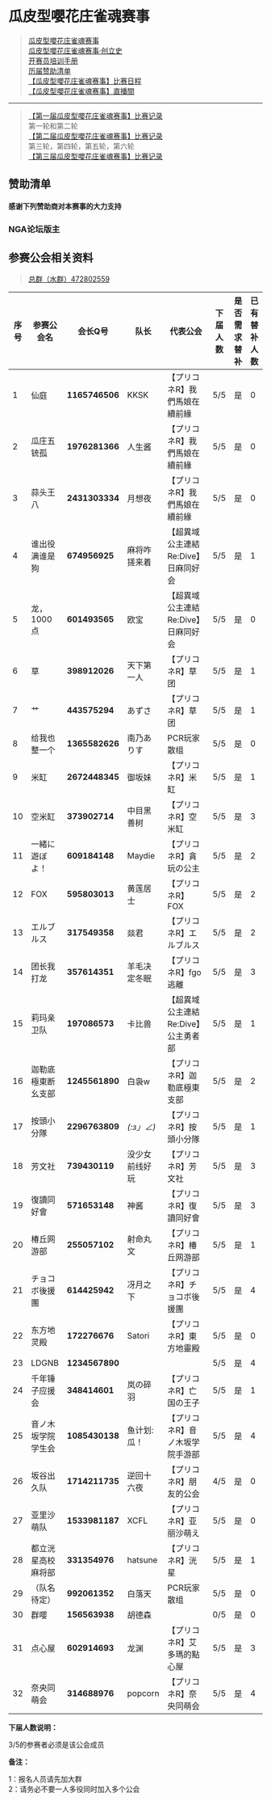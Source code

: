 # 瓜皮型嚶花庄雀魂赛事

> [瓜皮型嚶花庄雀魂赛事](hnfy.md)  
> [瓜皮型嚶花庄雀魂赛事·创立史](bj.md)  
> [开赛员培训手册](admin.md)  
> [历届赞助清单](sponsors.md)  
> [【瓜皮型嚶花庄雀魂赛事】比赛日程](day.md)  
> [【瓜皮型嚶花庄雀魂赛事】直播間](https://live.bilibili.com/140578)  
----

> [【第一届瓜皮型嚶花庄雀魂赛事】比赛记录](https://mahjong.pub/?cid=42)  
第一轮和第二轮  
> [【第二届瓜皮型嚶花庄雀魂赛事】比赛记录](https://mahjong.pub/?cid=42)  
第三轮，第四轮，第五轮，第六轮  
> [【第三届瓜皮型嚶花庄雀魂赛事】比赛记录](https://mahjong.pub/?cid=43)  

## 赞助清单
#### 感谢下列赞助商对本赛事的大力支持

### NGA论坛版主



## 参赛公会相关资料

> [总群（水群）472802559](https://jq.qq.com/?_wv=1027&k=5ZhVOaB)

| 序号 | 参赛公会名 | 会长Q号         | 队长   | 代表公会     | 下届人数 | 是否需求替补 | 已有替补人数 |
| ---- | ---------- | ---------------- | ------ | ---------- | -------- |----- |----- |
| 1    | 仙庭       | **1165746506**    | KKSK   | 【プリコネR】我們馬娘在續前緣 | 5/5        |  是   |0|
| 2    | 瓜庄五铳孤     | **1976281366**    |人生酱| 【プリコネR】我們馬娘在續前緣 | 5/5        |  是   |0|
| 3    | 蒜头王八     | **2431303334**    |月想夜| 【プリコネR】我們馬娘在續前緣 | 5/5        |  是   |0|
| 4    | 谁出役满谁是狗      | **674956925**    |麻将咋搓来着|【超異域公主連結 Re:Dive】日麻同好会| 5/5        |  是   |1|
| 5    | 龙，1000点      | **601493565**    |欧宝|【超異域公主連結 Re:Dive】日麻同好会| 5/5        |  是   |0|
| 6    | 草       | **398912026**    |天下第一人|【プリコネR】草团| 5/5        |  是   |1|
| 7    | 艹     | **443575294**    |あずさ|【プリコネR】草团| 5/5        |  是   |1|
| 8    | 给我也整一个       | **1365582626**    |南乃ありす|PCR玩家散组| 5/5        |  是   |0|
| 9    | 米缸       | **2672448345**    |御坂妹|【プリコネR】米缸| 5/5        |  是   |1|
| 10   | 空米缸       | **373902714** |中目黑善树|【プリコネR】空米缸| 5/5        |  是   |3|
| 11   | 一緒に遊ぼよ！       | **609184148**    |Maydie|【プリコネR】貪玩の公主| 5/5     |  是   |2|
| 12   | FOX       | **595803013**    |黄莲居士|【プリコネR】FOX| 5/5        |  是   |2|
| 13   | エルブルス     | **317549358**    |燚君|【プリコネR】エルブルス| 5/5     |  是   |2|
| 14   | 团长我打龙     | **357614351**    |羊毛决定冬眠|【プリコネR】fgo逃離| 5/5        |  是   |3|
| 15   | 莉玛亲卫队       | **197086573**    |卡比兽|【超異域公主連結 Re:Dive】公主勇者部| 5/5        |  是   |1|
| 16   | 迦勒底極東断幺支部     | **1245561890** |白袅w|【プリコネR】迦勒底極東支部| 5/5        |  是   |2|
| 17   | 按頭小分隊       | **2296763809** |_(:з」∠)_|【プリコネR】按頭小分隊| 5/5        |  是   |1|
| 18   | 芳文社     | **739430119** |没少女前线好玩|【プリコネR】芳文社| 5/5        |  是   |3|
| 19   | 復讀同好會     | **571653148** |神酱|【プリコネR】復讀同好會| 5/5        |  是   |3|
| 20   | 椿丘网游部     | **255057102** |射命丸文|【プリコネR】椿丘网游部| 5/5        |  是   |1|
| 21   | チョコボ後援團     | **614425942**    |冴月之下|【プリコネR】チョコボ後援團| 5/5        |  是   |4|
| 22   | 东方地灵殿       | **172276676**    |Satori|【プリコネR】東方地靈殿| 5/5        |  是   |0|
| 23   | LDGNB     | **1234567890**    |    |      | 5/5       |  是   |4|
| 24   | 千年锤子应援会       | **348414601** |岚の碎羽|【プリコネR】亡国の王子| 5/5        |  是   |1|
| 25   | 音ノ木坂学院学生会     | **1085430138**    |鱼计划:瓜！|【プリコネR】音ノ木坂学院手游部| 5/5     |  是   |4|
| 26   | 坂谷出久队     | **1714211735**    |逆回十六夜|【プリコネR】朋友的公会| 4/5        |  是   |0|
| 27   | 亚里沙萌队       | **1533981187**    |XCFL|【プリコネR】亚丽沙萌え| 5/5        |  是   |0|
| 28   | 都立洸星高校麻将部     | **331354976** |hatsune|【プリコネR】洸星| 5/5        |  是   |1|
| 29   | （队名待定）       | **992061352** |白落天|PCR玩家散组| 5/5        |  是   |0|
| 30   | 群嘤     | **156563938** |胡德森|        | 0/5       |  是   |0|
| 31   | 点心屋     | **602914693** |龙渊|【プリコネR】艾多瑪的點心屋| 5/5        |  是   |3|
| 32   | 奈央同萌会     | **314688976** |popcorn|【プリコネR】奈央同萌会| 5/5        |  是   |4|


**下届人数说明：**

3/5的参赛者必须是该公会成员

**备注：**

1：报名人员请先加大群  
2：请务必不要一人多役同时加入多个公会  